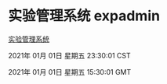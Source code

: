 # 实验管理系统 expadmin
[实验管理系统](http://58.48.55.28:56808/expadmin-782313d2-e1b1-4ea7-932e-3a55e6a1a4d0/)

2021年 01月 01日 星期五 23:30:01 CST

2021年 01月 01日 星期五 15:30:01 GMT
